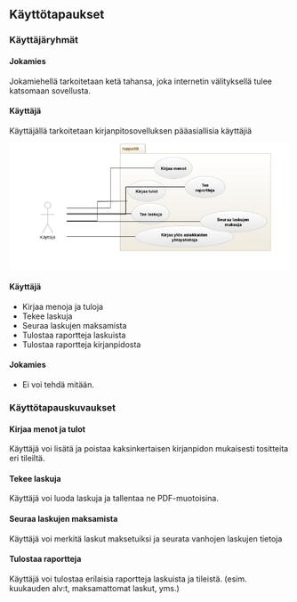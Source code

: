 ## Käyttötapaukset

### Käyttäjäryhmät

#### Jokamies
Jokamiehellä tarkoitetaan ketä tahansa, joka internetin välityksellä tulee katsomaan sovellusta.

#### Käyttäjä
Käyttäjällä tarkoitetaan kirjanpitosovelluksen pääasiallisia käyttäjiä

![Käyttötapauskaavio](https://raw.githubusercontent.com/theikkila/lopputili/master/doc/usecase.jpg)


#### Käyttäjä
- Kirjaa menoja ja tuloja
- Tekee laskuja
- Seuraa laskujen maksamista
- Tulostaa raportteja laskuista
- Tulostaa raportteja kirjanpidosta

#### Jokamies
- Ei voi tehdä mitään.


### Käyttötapauskuvaukset

#### Kirjaa menot ja tulot
Käyttäjä voi lisätä ja poistaa kaksinkertaisen kirjanpidon mukaisesti tositteita eri tileiltä.

#### Tekee laskuja
Käyttäjä voi luoda laskuja ja tallentaa ne PDF-muotoisina.

#### Seuraa laskujen maksamista
Käyttäjä voi merkitä laskut maksetuiksi ja seurata vanhojen laskujen tietoja

#### Tulostaa raportteja
Käyttäjä voi tulostaa erilaisia raportteja laskuista ja tileistä. (esim. kuukauden alv:t, maksamattomat laskut, yms.)

